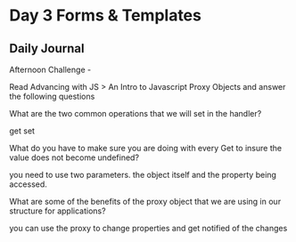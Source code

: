 # Day 3 Forms & Templates

## Daily Journal

Afternoon Challenge - 

Read Advancing with JS > An Intro to Javascript Proxy Objects and answer the following questions

What are the two common operations that we will set in the handler?

get 
set

What do you have to make sure you are doing with every Get to insure the value does not become undefined?

you need to use two parameters. the object itself and the property being accessed.

What are some of the benefits of the proxy object that we are using in our structure for applications?

you can use the proxy to change properties and get notified of the changes